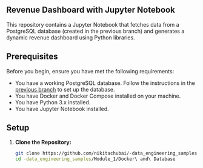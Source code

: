 ## Revenue Dashboard with Jupyter Notebook

This repository contains a Jupyter Notebook that fetches data from a PostgreSQL database (created in the previous branch) and generates a dynamic revenue dashboard using Python libraries.

## Prerequisites

Before you begin, ensure you have met the following requirements:

- You have a working PostgreSQL database. Follow the instructions in the [previous branch](https://github.com/nikitachubai/-data_engineering_samples/tree/main/Module_1/Docker%20and%20Database) to set up the database.
- You have Docker and Docker Compose installed on your machine.
- You have Python 3.x installed.
- You have Jupyter Notebook installed.

## Setup

1. **Clone the Repository:**

   ```bash
   git clone https://github.com/nikitachubai/-data_engineering_samples.git
   cd -data_engineering_samples/Module_1/Docker\ and\ Database
